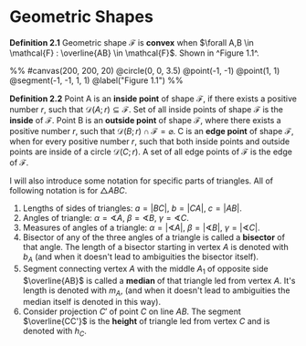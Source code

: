 # Geometric Shapes

**Definition 2.1** Geometric shape $\mathcal{F}$ is **convex**
when $\forall A,B \in \mathcal{F} : \overline{AB} \in \mathcal{F}$. Shown in
^Figure 1.1^.

%%
#canvas(200, 200, 20)
@circle(0, 0, 3.5)
@point(-1, -1)
@point(1, 1)
@segment(-1, -1, 1, 1)
@label("Figure 1.1")
%%

**Definition 2.2** Point A is an **inside point** of shape $\mathcal{F}$, if there
exists a positive number $r$, such that $\mathcal{D}(A;r) \subseteq \mathcal{F}$.
Set of all inside points of shape $\mathcal{F}$ is the **inside** of $\mathcal{F}$.
Point B is an **outside point** of shape $\mathcal{F}$, where there exists a positive
number $r$, such that $\mathcal{D}(B;r) \cap \mathcal{F} = \varnothing$. C is an
**edge point** of shape $\mathcal{F}$, when for every positive number $r$, such
that both inside points and outside points are inside of a circle $\mathcal{D}(C;r)$.
A set of all edge points of $\mathcal{F}$ is the edge of $\mathcal{F}$.

I will also introduce some notation for specific parts of triangles.
All of following notation is for $\triangle ABC$.

1. Lengths of sides of triangles: $a = |BC|$, $b = |CA|$, $c = |AB|$.
2. Angles of triangle: $\alpha = \sphericalangle A$, $\beta = \sphericalangle B$, $\gamma = \sphericalangle C$.
3. Measures of angles of a
   triangle: $\alpha = |\sphericalangle A|$, $\beta = |\sphericalangle B|$, $\gamma = |\sphericalangle C|$.
4. Bisector of any of the three angles of a triangle is called a **bisector**
   of that angle. The length of a bisector starting in vertex $A$ is denoted with $b_A$
   (and when it doesn't lead to ambiguities the bisector itself).
5. Segment connecting vertex $A$ with the middle $A_1$ of opposite side $\overline{AB}$
   is called a **median** of that triangle led from vertex $A$. It's length is denoted
   with $m_A$, (and when it doesn't lead to ambiguities the median itself is denoted in this way).
6. Consider projection $C'$ of point $C$ on line $AB$. The segment $\overline{CC'}$
   is the **height** of triangle led from vertex $C$ and is denoted with $h_{C}$.
